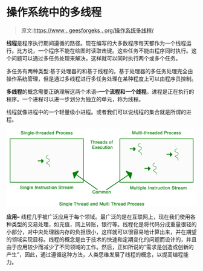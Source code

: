 # 操作系统中的多线程

> 原文:[https://www . geesforgeks . org/操作系统多线程/](https://www.geeksforgeeks.org/multithreading-in-operating-system/)

**线程**是程序执行期间遵循的路径。现在编写的大多数程序每天都作为一个线程运行。比方说，一个程序不能在绘图时读取击键。这些任务不能由程序同时执行。这个问题可以通过多任务处理来解决，这样就可以同时执行两个或多个任务。

多任务有两种类型:基于处理器的和基于线程的。基于处理器的多任务处理完全由操作系统管理，但是通过多线程进行多任务处理在某种程度上可以由程序员控制。

**多线程**的概念需要正确理解这两个术语–**一个流程和一个线程**。进程是正在执行的程序。一个进程可以进一步划分为独立的单元，称为线程。

线程就像进程中的一个轻量级小进程。或者我们可以说线程的集合就是所谓的进程。

![](img/b01660b4c93f6875ba2b03e33710b487.png)

**应用–**
线程几乎被广泛应用于每个领域。最广泛的是在互联网上，现在我们使用各种类型的交易处理，如充值，网上转账，银行等。线程化是将代码分成重量很轻的小部分，对中央处理器内存的负担很小，这样就可以很容易地计算出来，并在期望的领域实现目标。线程的概念是由于技术的快速和定期变化的问题而设计的，并且由于应用较少而减少了不同领域的工作。然后，正如所说的“需求是创造或创新的产生”，因此，通过遵循这种方法，人类思维发展了线程的概念，以提高编程能力。